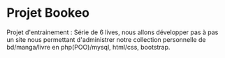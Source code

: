 # Projet Bookeo

Projet d'entrainement :
Série de 6 lives, nous allons développer pas à pas un site 
nous permettant d'administrer notre collection personnelle 
de bd/manga/livre en php(POO)/mysql, html/css, bootstrap.